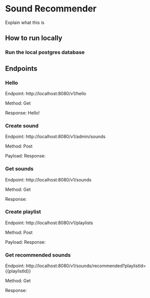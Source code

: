 # Sound Recommender

Explain what this is

## How to run locally

### Run the local postgres database


## Endpoints

### Hello
Endpoint: http://localhost:8080/v1/hello

Method: Get

Response: Hello!

### Create sound
Endpoint: http://localhost:8080/v1/admin/sounds

Method: Post

Payload:
Response:

### Get sounds
Endpoint: http://localhost:8080/v1/sounds

Method: Get

Response:

### Create playlist
Endpoint: http://localhost:8080/v1/playlists

Method: Post

Payload:
Response:

### Get recommended sounds
Endpoint: http://localhost:8080/v1/sounds/recommended?playlistId={{playlistId}}

Method: Get

Response:


